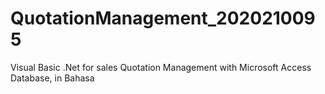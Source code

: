 # QuotationManagement_2020210095
Visual Basic .Net for sales Quotation Management with Microsoft Access Database, in Bahasa
